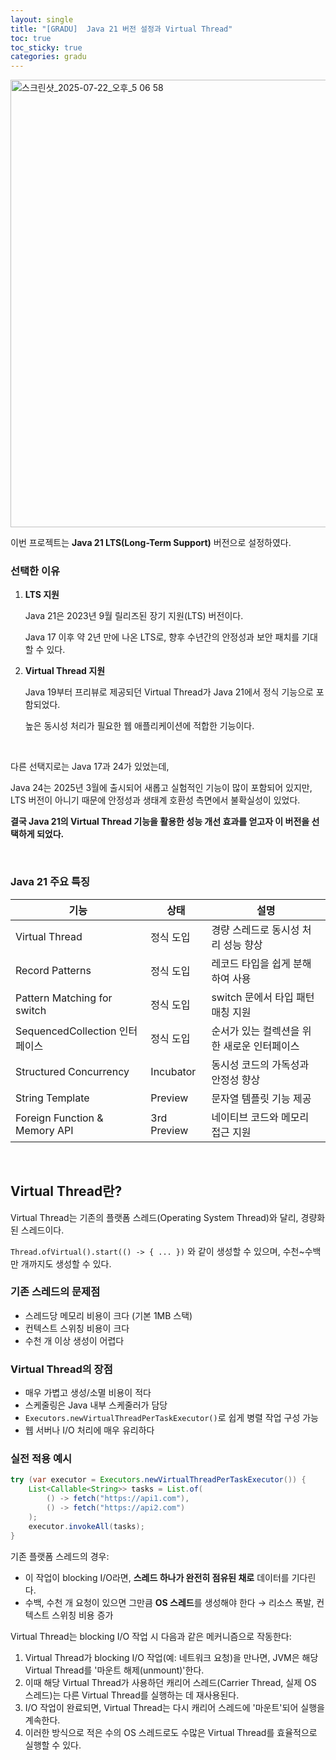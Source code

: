 ```yaml
---
layout: single
title: "[GRADU]  Java 21 버전 설정과 Virtual Thread"
toc: true
toc_sticky: true
categories: gradu
---
```


<img width="797" height="716" alt="스크린샷_2025-07-22_오후_5 06 58" src="https://github.com/user-attachments/assets/76e4fa7c-295d-4ea7-99fb-b9bd43c80f30" />

    

이번 프로젝트는 **Java 21 LTS(Long-Term Support)** 버전으로 설정하였다.

### 선택한 이유

1. **LTS 지원**
    
    Java 21은 2023년 9월 릴리즈된 장기 지원(LTS) 버전이다.
    
    Java 17 이후 약 2년 만에 나온 LTS로, 향후 수년간의 안정성과 보안 패치를 기대할 수 있다.
    
2. **Virtual Thread 지원**
    
    Java 19부터 프리뷰로 제공되던 Virtual Thread가 Java 21에서 정식 기능으로 포함되었다.
    
    높은 동시성 처리가 필요한 웹 애플리케이션에 적합한 기능이다.

<br/>    

다른 선택지로는 Java 17과 24가 있었는데,

Java 24는 2025년 3월에 출시되어 새롭고 실험적인 기능이 많이 포함되어 있지만, LTS 버전이 아니기 때문에 안정성과 생태계 호환성 측면에서 불확실성이 있었다.

**결국 Java 21의 Virtual Thread 기능을 활용한 성능 개선 효과를 얻고자 이 버전을 선택하게 되었다.**

<br/>

### Java 21 주요 특징

| 기능 | 상태 | 설명 |
| --- | --- | --- |
| Virtual Thread | 정식 도입 | 경량 스레드로 동시성 처리 성능 향상 |
| Record Patterns | 정식 도입 | 레코드 타입을 쉽게 분해하여 사용 |
| Pattern Matching for switch | 정식 도입 | switch 문에서 타입 패턴 매칭 지원 |
| SequencedCollection 인터페이스 | 정식 도입 | 순서가 있는 컬렉션을 위한 새로운 인터페이스 |
| Structured Concurrency | Incubator | 동시성 코드의 가독성과 안정성 향상 |
| String Template | Preview | 문자열 템플릿 기능 제공 |
| Foreign Function & Memory API | 3rd Preview | 네이티브 코드와 메모리 접근 지원 |

<br/>

## Virtual Thread란?

Virtual Thread는 기존의 플랫폼 스레드(Operating System Thread)와 달리, 경량화된 스레드이다.

`Thread.ofVirtual().start(() -> { ... })` 와 같이 생성할 수 있으며, 수천~수백만 개까지도 생성할 수 있다.

### 기존 스레드의 문제점

- 스레드당 메모리 비용이 크다 (기본 1MB 스택)
- 컨텍스트 스위칭 비용이 크다
- 수천 개 이상 생성이 어렵다

### Virtual Thread의 장점

- 매우 가볍고 생성/소멸 비용이 적다
- 스케줄링은 Java 내부 스케줄러가 담당
- `Executors.newVirtualThreadPerTaskExecutor()`로 쉽게 병렬 작업 구성 가능
- 웹 서버나 I/O 처리에 매우 유리하다

### 실전 적용 예시

```java
try (var executor = Executors.newVirtualThreadPerTaskExecutor()) {
    List<Callable<String>> tasks = List.of(
        () -> fetch("https://api1.com"),
        () -> fetch("https://api2.com")
    );
    executor.invokeAll(tasks);
}
```

기존 플랫폼 스레드의 경우:

- 이 작업이 blocking I/O라면, **스레드 하나가 완전히 점유된 채로** 데이터를 기다린다.
- 수백, 수천 개 요청이 있으면 그만큼 **OS 스레드**를 생성해야 한다 → 리소스 폭발, 컨텍스트 스위칭 비용 증가

Virtual Thread는 blocking I/O 작업 시 다음과 같은 메커니즘으로 작동한다:

1. Virtual Thread가 blocking I/O 작업(예: 네트워크 요청)을 만나면, JVM은 해당 Virtual Thread를 '마운트 해제(unmount)'한다.
2. 이때 해당 Virtual Thread가 사용하던 캐리어 스레드(Carrier Thread, 실제 OS 스레드)는 다른 Virtual Thread를 실행하는 데 재사용된다.
3. I/O 작업이 완료되면, Virtual Thread는 다시 캐리어 스레드에 '마운트'되어 실행을 계속한다.
4. 이러한 방식으로 적은 수의 OS 스레드로도 수많은 Virtual Thread를 효율적으로 실행할 수 있다.
